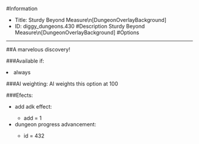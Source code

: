 #Information
 - Title: Sturdy Beyond Measure\n[DungeonOverlayBackground]
 - ID: diggy_dungeons.430
#Description
Sturdy Beyond Measure\n[DungeonOverlayBackground]
#Options

___
##A marvelous discovery!

###Available if:
<li>always</li>

###AI weighting:
AI weights this option at 100


###Efects:<ul><li>add adk effect:</li><ul><li>add = 1</li></ul><li>dungeon progress advancement:</li><ul><li>id = 432</li></ul></ul>
